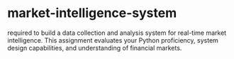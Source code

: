 # market-intelligence-system
required to build a data collection and analysis system for real-time market intelligence. This assignment evaluates your Python proficiency, system design capabilities, and understanding of financial markets.

